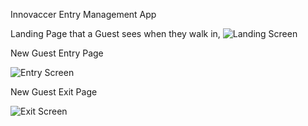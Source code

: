 Innovaccer Entry Management App

Landing Page that a Guest sees when they walk in,
![Landing Screen](https://raw.githubusercontent.com/username/projectname/branch/images/Welcome.png)

New Guest Entry Page

![Entry Screen](https://raw.githubusercontent.com/username/projectname/branch/images/entry)

New Guest Exit Page

![Exit Screen](https://raw.githubusercontent.com/username/projectname/branch/images/exit)
